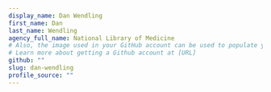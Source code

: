 ```yaml
---
display_name: Dan Wendling
first_name: Dan
last_name: Wendling
agency_full_name: National Library of Medicine
# Also, the image used in your GitHub account can be used to populate your digital.gov profile photo.
# Learn more about getting a Github account at [URL]
github: ""
slug: dan-wendling
profile_source: ""
---
```


